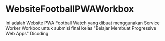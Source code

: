 # WebsiteFootballPWAWorkbox
Ini adalah Website PWA Football Watch yang dibuat menggunakan Service Worker Workbox untuk submisi final kelas "Belajar Membuat Progressive Web Apps" Dicoding
